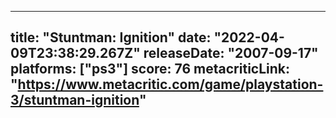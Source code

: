 
---
title: "Stuntman: Ignition"
date: "2022-04-09T23:38:29.267Z"
releaseDate: "2007-09-17"
platforms: ["ps3"]
score: 76
metacriticLink: "https://www.metacritic.com/game/playstation-3/stuntman-ignition"
---
